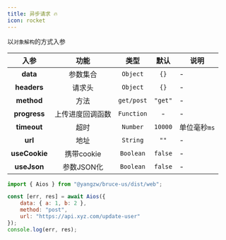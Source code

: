 ```yaml
---
title: 异步请求 🔥
icon: rocket
---
```


以`对象解构`的方式入参

入参|功能|类型|默认|说明
:-:|:-:|:-:|:-:|-
**data**|参数集合|`Object`|`{}`|-
**headers**|请求头|`Object`|`{}`|-
**method**|方法|`get/post`|`"get"`|-
**progress**|上传进度回调函数|`Function`|-|-
**timeout**|超时|`Number`|`10000`|单位毫秒`ms`
**url**|地址|`String`|`""`|-
**useCookie**|携带cookie|`Boolean`|`false`|-
**useJson**|参数JSON化|`Boolean`|`false`|-

```js
import { Aios } from "@yangzw/bruce-us/dist/web";

const [err, res] = await Aios({
	data: { a: 1, b: 2 },
	method: "post",
	url: "https://api.xyz.com/update-user"
});
console.log(err, res);
```
